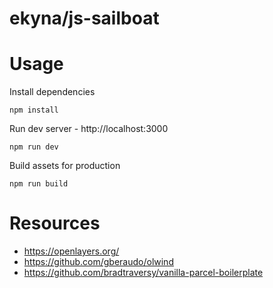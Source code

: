 # ekyna/js-sailboat

# Usage

Install dependencies

```
npm install
```

Run dev server - http://localhost:3000

```
npm run dev
```

Build assets for production

```
npm run build
```

# Resources

* https://openlayers.org/
* https://github.com/gberaudo/olwind
* https://github.com/bradtraversy/vanilla-parcel-boilerplate
